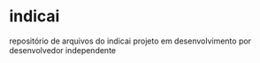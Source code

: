 # indicai
repositório de arquivos do indicai
projeto em desenvolvimento por desenvolvedor independente
